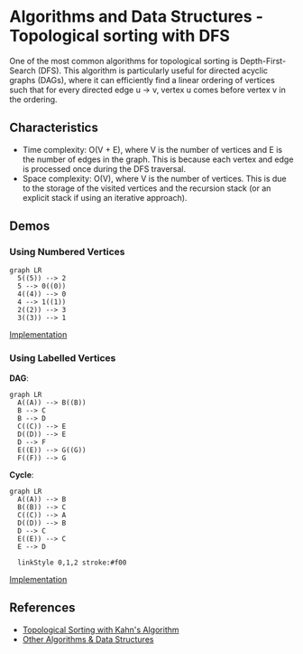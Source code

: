 # Algorithms and Data Structures - Topological sorting with DFS

One of the most common algorithms for topological sorting is Depth-First-Search (DFS). This algorithm is particularly useful for directed acyclic graphs (DAGs), where it can efficiently find a linear ordering of vertices such that for every directed edge u -> v, vertex u comes before vertex v in the ordering.


## Characteristics

- Time complexity: O(V + E), where V is the number of vertices and E is the number of edges in the graph. This is because each vertex and edge is processed once during the DFS traversal.
- Space complexity: O(V), where V is the number of vertices. This is due to the storage of the visited vertices and the recursion stack (or an explicit stack if using an iterative approach).



## Demos

### Using Numbered Vertices

```mermaid
graph LR
  5((5)) --> 2
  5 --> 0((0))
  4((4)) --> 0
  4 --> 1((1))
  2((2)) --> 3
  3((3)) --> 1
```

[Implementation](./src/01-dfs-using-numbered-vertices.py)


### Using Labelled Vertices

**DAG**:
```mermaid
graph LR
  A((A)) --> B((B))
  B --> C
  B --> D
  C((C)) --> E
  D((D)) --> E
  D --> F
  E((E)) --> G((G))
  F((F)) --> G
```
**Cycle**:
```mermaid
graph LR
  A((A)) --> B
  B((B)) --> C
  C((C)) --> A
  D((D)) --> B
  D --> C
  E((E)) --> C
  E --> D

  linkStyle 0,1,2 stroke:#f00
```

[Implementation](./src/02-dfs-using-labelled-vertices.py)



## References
- [Topological Sorting with Kahn's Algorithm](https://github.com/NelsonBN/algorithms-data-structures-kahn)
- [Other Algorithms & Data Structures](https://github.com/NelsonBN/algorithms-data-structures)
